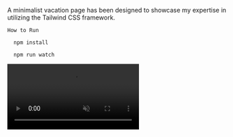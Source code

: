 <p>A minimalist vacation page has been designed to showcase my expertise in utilizing the Tailwind CSS framework.</p>

```How to Run```

```
  npm install
```

```
  npm run watch
```

<video src="video/read-me-clip.mp4" muted="" loop="" autoplay=""></video>

